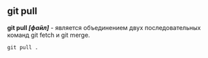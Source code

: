 ## git pull

**git pull *[файл]*** - является объединением двух последовательных команд git fetch и git merge.

``` bash=
git pull .
```